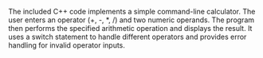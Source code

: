 The included C++ code implements a simple command-line calculator. The user enters an operator (+, -, *, /) and two numeric operands. The program then performs the specified arithmetic operation and displays the result. It uses a switch statement to handle different operators and provides error handling for invalid operator inputs.
